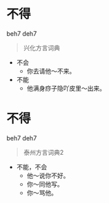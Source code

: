 # 不得
beh7 deh7
> 兴化方言词典
- 不会
  - 你去请他～不来。
- 不能
  - 他满身痧子隐吖皮里～出来。


# 不得
beh7 deh7
> 泰州方言词典2
- 不能，不会
  - 他～说你不好。
  - 你～同他写。
  - 你～骂他。